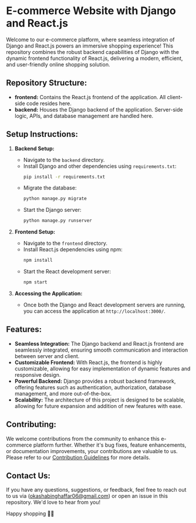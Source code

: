# E-commerce Website with Django and React.js

Welcome to our e-commerce platform, where seamless integration of Django and React.js powers an immersive shopping experience! This repository combines the robust backend capabilities of Django with the dynamic frontend functionality of React.js, delivering a modern, efficient, and user-friendly online shopping solution.

## Repository Structure:

- **frontend:** Contains the React.js frontend of the application. All client-side code resides here.
- **backend:** Houses the Django backend of the application. Server-side logic, APIs, and database management are handled here.

## Setup Instructions:

1. **Backend Setup:**
   - Navigate to the `backend` directory.
   - Install Django and other dependencies using `requirements.txt`:
     ```bash
     pip install -r requirements.txt
     ```
   - Migrate the database:
     ```bash
     python manage.py migrate
     ```
   - Start the Django server:
     ```bash
     python manage.py runserver
     ```

2. **Frontend Setup:**
   - Navigate to the `frontend` directory.
   - Install React.js dependencies using npm:
     ```bash
     npm install
     ```
   - Start the React development server:
     ```bash
     npm start
     ```

3. **Accessing the Application:**
   - Once both the Django and React development servers are running, you can access the application at `http://localhost:3000/`.

## Features:

- **Seamless Integration:** The Django backend and React.js frontend are seamlessly integrated, ensuring smooth communication and interaction between server and client.
- **Customizable Frontend:** With React.js, the frontend is highly customizable, allowing for easy implementation of dynamic features and responsive design.
- **Powerful Backend:** Django provides a robust backend framework, offering features such as authentication, authorization, database management, and more out-of-the-box.
- **Scalability:** The architecture of this project is designed to be scalable, allowing for future expansion and addition of new features with ease.

## Contributing:

We welcome contributions from the community to enhance this e-commerce platform further. Whether it's bug fixes, feature enhancements, or documentation improvements, your contributions are valuable to us. Please refer to our [Contribution Guidelines](CONTRIBUTING.md) for more details.

## Contact Us:

If you have any questions, suggestions, or feedback, feel free to reach out to us via (okashabinghaffar06@gmail.com) or open an issue in this repository. We'd love to hear from you!

Happy shopping 🛒🎉
